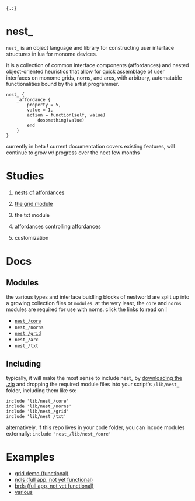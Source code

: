 `{.:}`

# nest_

`nest_` is an object language and library for constructing user interface structures in lua for monome devices. 

it is a collection of common interface components (affordances) and nested object-oriented heuristics that allow for quick assemblage of user interfaces on monome grids, norns, and arcs, with arbitrary, automatable functionalities bound by the artist programmer.

```
nest_ {
    _affordance {
        property = 5,
        value = 1,
        action = function(self, value)
            dosomething(value)
        end
    }
}
```

currently in beta ! current documentation covers existing features, will continue to grow w/ progress over the next few months

# Studies

1. [nests of affordances](./study/study1.md)

2. [the grid module](./study/study2.md)

3. the txt module

4. affordances controlling affordances

5. customization

# Docs

## Modules

the various types and interface buidling blocks of nestworld are split up into a growing collection files or `modules`. at the very least, the `core` and `norns` modules are required for use with norns. click the links to read on !


- [`nest_/core`](./doc/core.md)
- `nest_/norns`
- [`nest_/grid`](./doc/grid.md)
- `nest_/arc`
- `nest_/txt`


## Including

typically, it will make the most sense to include nest_ by [downloading the .zip](https://github.com/andr-ew/nest_/archive/master.zip) and dropping the required module files into your script's `/lib/nest_` folder, including them like so:

```
include 'lib/nest_/core'
include 'lib/nest_/norns'
include 'lib/nest_/grid'
include 'lib/nest_/txt'
```

alternatively, if this repo lives in your code folder, you can incude modules externally: `include 'nest_/lib/nest_/core'`

# Examples

- [grid demo (functional)](https://github.com/andr-ew/nest_/blob/master/examples/grid.lua)
- [ndls (full app, not yet functional)](https://github.com/andr-ew/ndls/blob/master/ndls.lua)
- [brds (full app, not yet functional)](https://github.com/andr-ew/brds/blob/main/brds.lua)
- [various](https://github.com/andr-ew/nest_/tree/master/examples)
